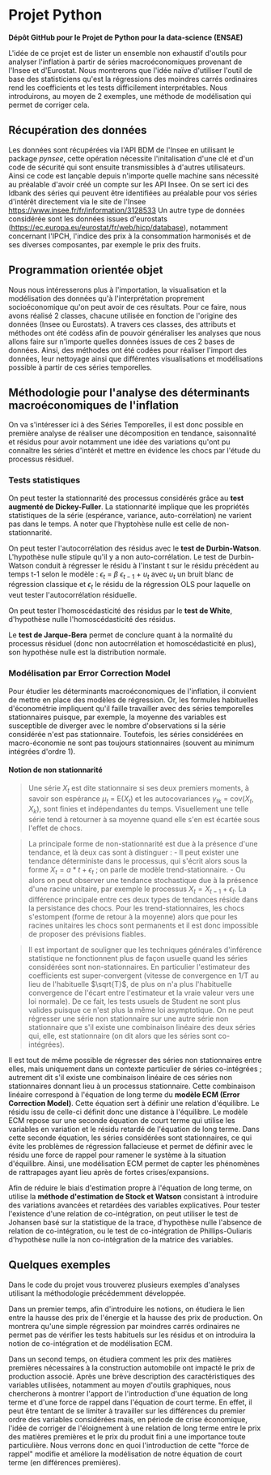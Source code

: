 # Projet Python
**Dépôt GitHub pour le Projet de Python pour la data-science (ENSAE)**

L'idée de ce projet est de lister un ensemble non exhaustif d'outils pour analyser l'inflation à partir de séries macroéconomiques provenant de l'Insee et d'Eurostat. Nous montrerons que l'idée naïve d'utiliser l'outil de base des statisticiens qu'est la régressions des moindres carrés ordinaires rend les coefficients et les tests difficilement interprétables. Nous introduirons, au moyen de 2 exemples, une méthode de modélisation qui permet de corriger cela.


## Récupération des données
Les données sont récupérées via l'API BDM de l'Insee en utilisant le package *pynsee*, cette opération nécessite l'initalisation d'une clé et d'un code de sécurité qui sont ensuite transmissibles à d'autres utilisateurs. Ainsi ce code est lançable depuis n'importe quelle machine sans nécessité au préalable d'avoir créé un compte sur les API Insee. On se sert ici des Idbank des séries qui peuvent être identifiées au préalable pour vos séries d'intérêt directement via le site de l'Insee https://www.insee.fr/fr/information/3128533
Un autre type de données considérée sont les données issues d'eurostats (https://ec.europa.eu/eurostat/fr/web/hicp/database), notamment concernant l'IPCH, l'indice des prix à la consommation harmonisés et de ses diverses composantes, par exemple le prix des fruits. 

## Programmation orientée objet
Nous nous intéresserons plus à l'importation, la visualisation et la modélisation des données qu'à l'interprétation proprement socioéconomique qu'on peut avoir de ces résultats. Pour ce faire, nous avons réalisé 2 classes, chacune utilisée en fonction de l'origine des données (Insee ou Eurostats). A travers ces classes, des attributs et méthodes ont été codéss afin de pouvoir généraliser les analyses que nous allons faire sur n'importe quelles données issues de ces 2 bases de données. Ainsi, des méthodes ont été codées pour réaliser l'import des données, leur nettoyage ainsi que différentes visualisations et modélisations possible à partir de ces séries temporelles.

## Méthodologie pour l'analyse des déterminants macroéconomiques de l'inflation
On va s'intéresser ici à des Séries Temporelles, il est donc possible en première analyse de réaliser une décomposition en tendance, saisonnalité et résidus pour avoir notamment une idée des variations qu'ont pu connaître les séries d'intérêt et mettre en évidence les chocs par l'étude du processus résiduel.

### Tests statistiques
On peut tester la stationnarité des processus considérés grâce au **test augmenté de Dickey-Fuller**. La stationnarité implique que les propriétés statistiques de la série (espérance, variance, auto-corrélation) ne varient pas dans le temps. A noter que l'hyptohèse nulle est celle de non-stationnarité.

On peut tester l'autocorrélation des résidus avec le **test de Durbin-Watson**. L'hypothèse nulle stipule qu'il y a non auto-corrélation. Le test de Durbin-Watson conduit à régresser le résidu à l'instant t sur le résidu précédent au temps t-1 selon le modèle : 
$\epsilon_{t}$ = $\beta$ $\epsilon_{t-1}$ + $u_{t}$ avec $u_{t}$ un bruit blanc de régression classique et $\epsilon_{t}$ le résidu de la régression OLS pour laquelle on veut tester l'autocorrélation résiduelle.

On peut tester l'homoscédasticité des résidus par le **test de White**, d'hypothèse nulle l'homoscédasticité des résidus.

Le **test de Jarque-Bera** permet de conclure quant à la normalité du processus résiduel (donc non autocrrélation et homoscédasticité en plus), son hypothèse nulle est la distribution normale.


### Modélisation par Error Correction Model
Pour étudier les déterminants macroéconomiques de l'inflation, il convient de mettre en place des modèles de régression. Or, les formules habituelles d'économétrie impliquent qu'il faille travailler avec des séries temporelles stationnaires puisque, par exemple, la moyenne des variables est susceptible de diverger avec le nombre d'observations si la série considérée n'est pas stationnaire. Toutefois, les séries considérées en macro-économie ne sont pas toujours stationnaires (souvent au minimum intégrées d'ordre 1).
#### Notion de non stationnarité
> Une série $X_{t}$ est dite stationnaire si ses deux premiers moments, à savoir son espérance $\mu_{t}$ = E($X_{t}$) et les autocovariances $\gamma_{tk}$ = cov($X_{t}$, $X_{k}$), sont finies et indépendantes du temps.
Visuellement une telle série tend à retourner à sa moyenne quand elle s'en est écartée sous l'effet de chocs.

> La principale forme de non-stationnarité est due à la présence d'une tendance, et là deux cas sont à distinguer :
    - Il peut exister une tendance déterministe dans le processus, qui s'écrit alors sous la forme $X_t = a*t + \epsilon_t$ ; on parle de modèle trend-stationnaire.
    - Ou alors on peut observer une tendance stochastique due à la présence d'une racine unitaire, par exemple le processus $X_t = X_{t-1} + \epsilon_t$.
La différence principale entre ces deux types de tendances réside dans la persistance des chocs. Pour les trend-stationnaires, les chocs s'estompent (forme de retour à la moyenne) alors que pour les racines unitaires les chocs sont permanents et il est donc impossible de proposer des prévisions fiables.

> Il est important de souligner que les techniques générales d'inférence statistique ne fonctionnent plus de façon usuelle quand les séries considérées sont non-stationnaires. En particulier l'estimateur des coefficients est super-convergent (vitesse de convergence en 1/T au lieu de l'habituelle $\sqrt{T}$, de plus on n'a plus l'habituelle convergence de l'écart entre l'estimateur et la vraie valeur vers une loi normale). De ce fait, les tests usuels de Student ne sont plus valides puisque ce n'est plus la même loi asymptotique. On ne peut régresser une série non stationnaire sur une autre série non stationnaire que s'il existe une combinaison linéaire des deux séries qui, elle, est stationnaire (on dit alors que les séries sont co-intégrées).


Il est tout de même possible de régresser des séries non stationnaires entre elles, mais uniquement dans un contexte particulier de séries co-intégrées ; autrement dit s'il existe une combinaison linéaire de ces séries non stationnaires donnant lieu à un processus stationnaire. Cette combinaison linéaire correspond à l'équation de long terme du **modèle ECM (Error Correction Model)**. Cette équation sert à définir une relation d'équilibre. Le résidu issu de celle-ci définit donc une distance à l'équilibre. Le modèle ECM repose sur une seconde équation de court terme qui utilise les variables en variation et le résidu retardé de l'équation de long terme. Dans cette seconde équation, les séries considérées sont stationnaires, ce qui évite les problèmes de régression fallacieuse et permet de définir avec le résidu une force de rappel pour ramener le système à la situation d'équilibre. Ainsi, une modélisation ECM permet de capter les phénomènes de rattrapages ayant lieu après de fortes crises/expansions.

Afin de réduire le biais d'estimation propre à l'équation de long terme, on utilise la **méthode d'estimation de Stock et Watson** consistant à introduire des variations avancées et retardées des variables explicatives.
Pour tester l'existence d'une relation de co-intégration, on peut utiliser le test de Johansen basé sur la statistique de la trace, d'hypothèse nulle l'absence de relation de co-intégration, ou le test de co-intégration de Phillips-Ouliaris d'hypothèse nulle la non co-intégration de la matrice des variables.



## Quelques exemples
Dans le code du projet vous trouverez plusieurs exemples d'analyses utilisant la méthodologie précédemment développée.

Dans un premier temps, afin d'introduire les notions, on étudiera le lien entre la hausse des prix de l'énergie et la hausse des prix de production. On montrera qu'une simple régression par moindres carrés ordinaires ne permet pas de vérifier les tests habituels sur les résidus et on introduira la notion de co-intégration et de modélisation ECM.

Dans un second temps, on étudiera comment les prix des matières premières nécessaires à la construction automobile ont impacté le prix de production associé. Après une brève description des caractéristiques des variables utilisées, notamment au moyen d'outils graphiques, nous chercherons à montrer l'apport de l'introduction d'une équation de long terme et d'une force de rappel dans l'équation de court terme. En effet, il peut être tentant de se limiter à travailler sur les différences du premier ordre des variables considérées mais, en période de crise économique, l'idée de corriger de l'éloignement à une relation de long terme entre le prix des matières premières et le prix du produit fini a une importance toute particulière. Nous verrons donc en quoi l'introduction de cette "force de rappel" modifie et améliore la modélisation de notre équation de court terme (en différences premières).

